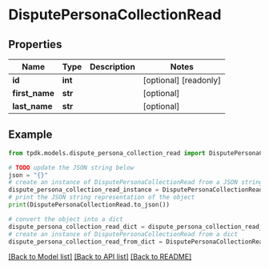 # DisputePersonaCollectionRead



## Properties

Name | Type | Description | Notes
------------ | ------------- | ------------- | -------------
**id** | **int** |  | [optional] [readonly] 
**first_name** | **str** |  | [optional] 
**last_name** | **str** |  | [optional] 

## Example

```python
from tpdk.models.dispute_persona_collection_read import DisputePersonaCollectionRead

# TODO update the JSON string below
json = "{}"
# create an instance of DisputePersonaCollectionRead from a JSON string
dispute_persona_collection_read_instance = DisputePersonaCollectionRead.from_json(json)
# print the JSON string representation of the object
print(DisputePersonaCollectionRead.to_json())

# convert the object into a dict
dispute_persona_collection_read_dict = dispute_persona_collection_read_instance.to_dict()
# create an instance of DisputePersonaCollectionRead from a dict
dispute_persona_collection_read_from_dict = DisputePersonaCollectionRead.from_dict(dispute_persona_collection_read_dict)
```
[[Back to Model list]](../README.md#documentation-for-models) [[Back to API list]](../README.md#documentation-for-api-endpoints) [[Back to README]](../README.md)


